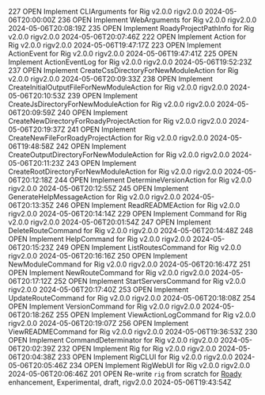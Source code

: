 227	OPEN	Implement CLIArguments for Rig v2.0.0	rigv2.0.0	2024-05-06T20:00:00Z
236	OPEN	Implement WebArguments for Rig v2.0.0	rigv2.0.0	2024-05-06T20:08:19Z
235	OPEN	Implement RoadyProjectPathInfo for Rig v2.0.0	rigv2.0.0	2024-05-06T20:07:46Z
222	OPEN	Implement Action for Rig v2.0.0	rigv2.0.0	2024-05-06T19:47:17Z
223	OPEN	Implement ActionEvent for Rig v2.0.0	rigv2.0.0	2024-05-06T19:47:41Z
225	OPEN	Implement ActionEventLog for Rig v2.0.0	rigv2.0.0	2024-05-06T19:52:23Z
237	OPEN	Implement CreateCssDirectoryForNewModuleAction for Rig v2.0.0	rigv2.0.0	2024-05-06T20:09:33Z
238	OPEN	Implement CreateInitialOutputFileForNewModuleAction for Rig v2.0.0	rigv2.0.0	2024-05-06T20:10:53Z
239	OPEN	Implement CreateJsDirectoryForNewModuleAction for Rig v2.0.0	rigv2.0.0	2024-05-06T20:09:59Z
240	OPEN	Implement CreateNewDirectoryForRoadyProjectAction for Rig v2.0.0	rigv2.0.0	2024-05-06T20:19:37Z
241	OPEN	Implement CreateNewFileForRoadyProjectAction for Rig v2.0.0	rigv2.0.0	2024-05-06T19:48:58Z
242	OPEN	Implement CreateOutputDirectoryForNewModuleAction for Rig v2.0.0	rigv2.0.0	2024-05-06T20:11:23Z
243	OPEN	Implement CreateRootDirectoryForNewModuleAction for Rig v2.0.0	rigv2.0.0	2024-05-06T20:12:18Z
244	OPEN	Implement DetermineVersionAction for Rig v2.0.0	rigv2.0.0	2024-05-06T20:12:55Z
245	OPEN	Implement GenerateHelpMessageAction for Rig v2.0.0	rigv2.0.0	2024-05-06T20:13:35Z
246	OPEN	Implement ReadREADMEAction for Rig v2.0.0	rigv2.0.0	2024-05-06T20:14:14Z
229	OPEN	Implement Command for Rig v2.0.0	rigv2.0.0	2024-05-06T20:01:54Z
247	OPEN	Implement DeleteRouteCommand for Rig v2.0.0	rigv2.0.0	2024-05-06T20:14:48Z
248	OPEN	Implement HelpCommand for Rig v2.0.0	rigv2.0.0	2024-05-06T20:15:23Z
249	OPEN	Implement ListRoutesCommand for Rig v2.0.0	rigv2.0.0	2024-05-06T20:16:16Z
250	OPEN	Implement NewModuleCommand for Rig v2.0.0	rigv2.0.0	2024-05-06T20:16:47Z
251	OPEN	Implement NewRouteCommand for Rig v2.0.0	rigv2.0.0	2024-05-06T20:17:12Z
252	OPEN	Implement StartServersCommand for Rig v2.0.0	rigv2.0.0	2024-05-06T20:17:40Z
253	OPEN	Implement UpdateRouteCommand for Rig v2.0.0	rigv2.0.0	2024-05-06T20:18:08Z
254	OPEN	Implement VersionCommand for Rig v2.0.0	rigv2.0.0	2024-05-06T20:18:26Z
255	OPEN	Implement ViewActionLogCommand for Rig v2.0.0	rigv2.0.0	2024-05-06T20:19:07Z
256	OPEN	Implement ViewREADMECommand for Rig v2.0.0	rigv2.0.0	2024-05-06T19:36:53Z
230	OPEN	Implement CommandDeterminator for Rig v2.0.0	rigv2.0.0	2024-05-06T20:02:39Z
232	OPEN	Implement Rig for Rig v2.0.0	rigv2.0.0	2024-05-06T20:04:38Z
233	OPEN	Implement RigCLUI for Rig v2.0.0	rigv2.0.0	2024-05-06T20:05:46Z
234	OPEN	Implement RigWebUI for Rig v2.0.0	rigv2.0.0	2024-05-06T20:06:46Z
201	OPEN	Re-write `rig` from scratch for [Roady](https://github.com/sevidmusic/Roady)	enhancement, Experimental, draft, rigv2.0.0	2024-05-06T19:43:54Z
